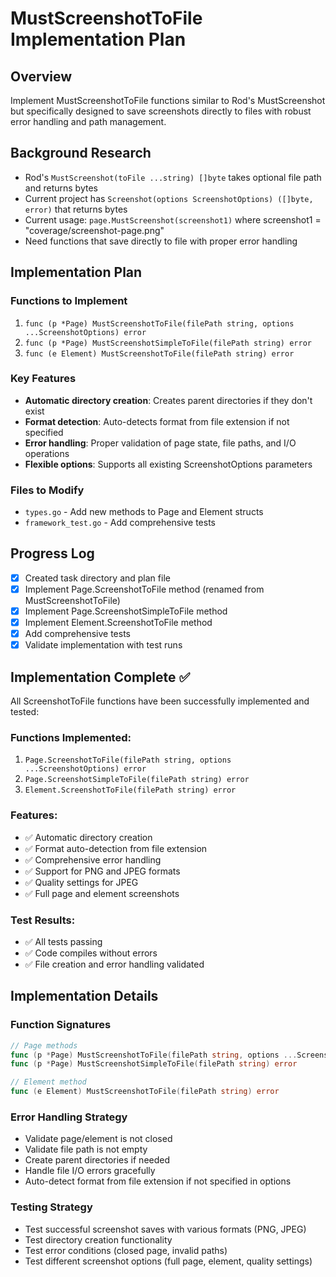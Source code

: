 # MustScreenshotToFile Implementation Plan

## Overview
Implement MustScreenshotToFile functions similar to Rod's MustScreenshot but specifically designed to save screenshots directly to files with robust error handling and path management.

## Background Research
- Rod's `MustScreenshot(toFile ...string) []byte` takes optional file path and returns bytes
- Current project has `Screenshot(options ScreenshotOptions) ([]byte, error)` that returns bytes
- Current usage: `page.MustScreenshot(screenshot1)` where screenshot1 = "coverage/screenshot-page.png"
- Need functions that save directly to file with proper error handling

## Implementation Plan

### Functions to Implement
1. `func (p *Page) MustScreenshotToFile(filePath string, options ...ScreenshotOptions) error`
2. `func (p *Page) MustScreenshotSimpleToFile(filePath string) error`
3. `func (e Element) MustScreenshotToFile(filePath string) error`

### Key Features
- **Automatic directory creation**: Creates parent directories if they don't exist
- **Format detection**: Auto-detects format from file extension if not specified
- **Error handling**: Proper validation of page state, file paths, and I/O operations
- **Flexible options**: Supports all existing ScreenshotOptions parameters

### Files to Modify
- `types.go` - Add new methods to Page and Element structs
- `framework_test.go` - Add comprehensive tests

## Progress Log
- [x] Created task directory and plan file
- [x] Implement Page.ScreenshotToFile method (renamed from MustScreenshotToFile)
- [x] Implement Page.ScreenshotSimpleToFile method
- [x] Implement Element.ScreenshotToFile method
- [x] Add comprehensive tests
- [x] Validate implementation with test runs

## Implementation Complete ✅

All ScreenshotToFile functions have been successfully implemented and tested:

### Functions Implemented:
1. `Page.ScreenshotToFile(filePath string, options ...ScreenshotOptions) error`
2. `Page.ScreenshotSimpleToFile(filePath string) error`
3. `Element.ScreenshotToFile(filePath string) error`

### Features:
- ✅ Automatic directory creation
- ✅ Format auto-detection from file extension
- ✅ Comprehensive error handling
- ✅ Support for PNG and JPEG formats
- ✅ Quality settings for JPEG
- ✅ Full page and element screenshots

### Test Results:
- ✅ All tests passing
- ✅ Code compiles without errors
- ✅ File creation and error handling validated

## Implementation Details

### Function Signatures
```go
// Page methods
func (p *Page) MustScreenshotToFile(filePath string, options ...ScreenshotOptions) error
func (p *Page) MustScreenshotSimpleToFile(filePath string) error

// Element method
func (e Element) MustScreenshotToFile(filePath string) error
```

### Error Handling Strategy
- Validate page/element is not closed
- Validate file path is not empty
- Create parent directories if needed
- Handle file I/O errors gracefully
- Auto-detect format from file extension if not specified in options

### Testing Strategy
- Test successful screenshot saves with various formats (PNG, JPEG)
- Test directory creation functionality
- Test error conditions (closed page, invalid paths)
- Test different screenshot options (full page, element, quality settings)